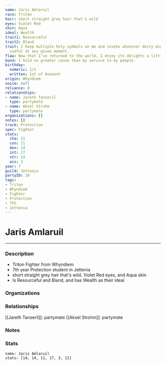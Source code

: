 ```yaml
---
name: Jaris Amlaruil
race: Triton
hair: short straight grey hair that's wild
eyes: Violet Red
skin: Aqua
ideal: Wealth
trait1: Resourceful
trait2: Bland
trait: I keep multiple holy symbols on me and invoke whatever deity might come in
  useful at any given moment.
flaw: Now that I've returned to the world, I enjoy its delights a little too much.
bond: I hold no greater cause than my service to my people.
birthday:
  numeric: 1/1
  written: 1st of Avanent
origin: Whyndiem
voice: null
relvance: 0
relationships:
- name: Jareth Tanseril
  type: partymate
- name: Aksel Strohm
  type: partymate
organizations: []
notes: []
track: Protection
spec: Fighter
stats:
  cha: 11
  con: 11
  dex: 14
  int: 17
  str: 14
  wis: 3
year: 7
guild: Jettenia
partyID: 10
tags:
- Triton
- Whyndiem
- Fighter
- Protection
- 7th
- Jettenia
---
```

# Jaris Amlaruil
---
### Description
- Triton Fighter from Whyndiem
- 7th year Protection student in Jettenia
- short straight grey hair that's wild, Violet Red eyes, and Aqua skin
- Is Resourceful and Bland, and has Wealth as their ideal

### Organizations

### Relationships
[[Jareth Tanseril]]: partymate
[[Aksel Strohm]]: partymate

### Notes

### Stats
```statblock
name: Jaris Amlaruil
stats: [14, 14, 11, 17, 3, 11]
```